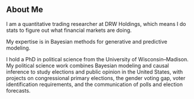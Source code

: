 ## About Me

I am a quantitative trading researcher at DRW Holdings, which means I do stats to figure out what financial markets are doing.

My expertise is in Bayesian methods for generative and predictive modeling.

I hold a PhD in political science from the University of Wisconsin–Madison. 
My political science work combines Bayesian modeling and causal inference to study elections and public opinion in the United States, with projects on congressional primary elections, the gender voting gap, voter identification requirements, and the communication of polls and election forecasts.
